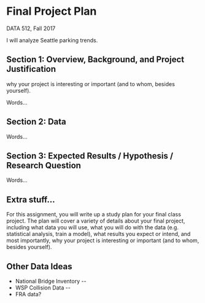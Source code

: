 # Final Project Plan
DATA 512, Fall 2017

I will analyze Seattle parking trends.



## Section 1: Overview, Background, and Project Justification  
why your project is interesting or important (and to whom, besides yourself).

Words...

## Section 2: Data

Words...

## Section 3: Expected Results / Hypothesis / Research Question

Words...

## Extra stuff...

For this assignment, you will write up a study plan for your final class project. The plan will cover a variety of details about your final project, including what data you will use, what you will do with the data (e.g. statistical analysis, train a model), what results you expect or intend, and most importantly, why your project is interesting or important (and to whom, besides yourself).


## Other Data Ideas

* National Bridge Inventory -- 
* WSP Collision Data -- 
* FRA data?

